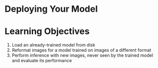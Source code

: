 # Deploying Your Model  
  
# Learning Objectives  
  
1. Load an already-trained model from disk  
2. Reformat images for a model trained on images of a different format  
3. Perform inference with new images, never seen by the trained model and evaluate its performance

